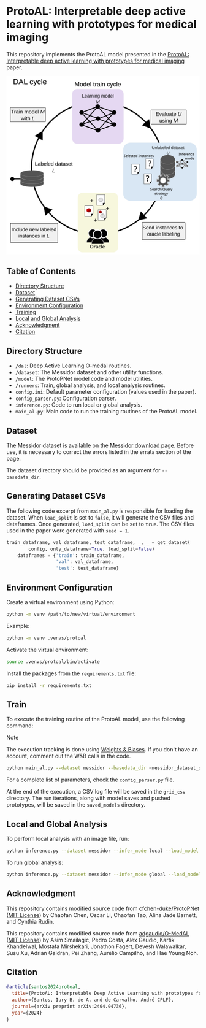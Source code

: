 # ProtoAL: Interpretable deep active learning with prototypes for medical imaging

This repository implements the ProtoAL model presented in the [ProtoAL: Interpretable deep active learning with prototypes for medical imaging](https://arxiv.org/2404.04736) paper.

<center><img src="proposal_fig.jpg" alt="drawing" width="600"/></center>

## Table of Contents
- [Directory Structure](#directory-structure)
- [Dataset](#dataset)
- [Generating Dataset CSVs](#generating-dataset-csvs) 
- [Environment Configuration](#environment-configuration)
- [Training](#training)
- [Local and Global Analysis](#local-and-global-analysis)
- [Acknowledgment](#acknowledgment)
- [Citation](#citation)

## Directory Structure

- `/dal`: Deep Active Learning O-medal routines.
- `/dataset`: The Messidor dataset and other utility functions.
- `/model`: The ProtoPNet model code and model utilities.
- `/runners`: Train, global analysis, and local analysis routines.
- `config.ini`: Default parameter configuration (values used in the paper).
- `config_parser.py`: Configuration parser.
- `inference.py`: Code to run local or global analysis.
- `main_al.py`: Main code to run the training routines of the ProtoAL model.

## Dataset

The Messidor dataset is available on the [Messidor download page](https://www.adcis.net/en/third-party/messidor/). Before use, it is necessary to correct the errors listed in the errata section of the page.

The dataset directory should be provided as an argument for `--basedata_dir`.

## Generating Dataset CSVs

The following code excerpt from `main_al.py` is responsible for loading the dataset. When `load_split` is set to `false`, it will generate the CSV files and dataframes. Once generated, `load_split` can be set to `true`. The CSV files used in the paper were generated with `seed = 1`.

```python 
train_dataframe, val_dataframe, test_dataframe, _, _ = get_dataset(
        config, only_dataframe=True, load_split=False)
    dataframes = {'train': train_dataframe,
                  'val': val_dataframe,
                  'test': test_dataframe}
```

## Environment Configuration

Create a virtual environment using Python:

```sh
python -m venv /path/to/new/virtual/environment
```

Example:

```sh
python -m venv .venvs/protoal
```

Activate the virtual environment:

```sh
source .venvs/protoal/bin/activate
```

Install the packages from the `requirements.txt` file:

```sh
pip install -r requirements.txt
```

## Train

To execute the training routine of the ProtoAL model, use the following command:

> [!NOTE]
> The execution tracking is done using [Weights & Biases](https://wandb.ai/). If you don't have an account, comment out the W&B calls in the code.

```sh
python main_al.py --dataset messidor --basedata_dir <messidor_dataset_directory>
```

For a complete list of parameters, check the `config_parser.py` file.

At the end of the execution, a CSV log file will be saved in the `grid_csv` directory. The run iterations, along with model saves and pushed prototypes, will be saved in the `saved_models` directory.

## Local and Global Analysis

To perform local analysis with an image file, run:

```sh
python inference.py --dataset messidor --infer_mode local --load_model saved_models/<run_dir>/<iter_dir>/model_weights.pth --load_model_dir saved_models/<run_dir>/<iter_dir>/img/ --image_label <label_value> --save_dir_path results/ --image_path <test_image_file> > results/output.log
```

To run global analysis:

```sh
python inference.py --dataset messidor --infer_mode global --load_model saved_models/<run_dir>/<iter_dir>/model_weights.pth --load_model_dir saved_models/<run_dir>/<iter_dir>/img/
```

## Acknowledgment

This repository contains modified source code from [cfchen-duke/ProtoPNet](https://github.com/cfchen-duke/ProtoPNet) ([MIT License](https://github.com/cfchen-duke/ProtoPNet/blob/81bf2b70cb60e4f36e25e8be386eb616b7459321/LICENSE)) by Chaofan Chen, Oscar Li, Chaofan Tao, Alina Jade Barnett, and Cynthia Rudin.

This repository contains modified source code from [adgaudio/O-MedAL](https://github.com/adgaudio/O-MedAL) ([MIT License](https://github.com/adgaudio/O-MedAL/blob/main/LICENSE)) by Asim Smailagic, Pedro Costa, Alex Gaudio, Kartik Khandelwal, Mostafa Mirshekari, Jonathon Fagert, Devesh Walawalkar, Susu Xu, Adrian Galdran, Pei Zhang, Aurélio Campilho, and Hae Young Noh.

## Citation

```bibtex
@article{santos2024protoal,
  title={ProtoAL: Interpretable Deep Active Learning with prototypes for medical imaging},
  author={Santos, Iury B. de A. and de Carvalho, André CPLF},
  journal={arXiv preprint arXiv:2404.04736},
  year={2024}
}
```
